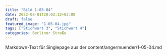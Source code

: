 ```yaml
---
title: "Bild 1-05-04"
date: 2022-08-01T20:03:12+02:00
draft: false
featured_image: "1-05-04.jpg"
tags: ["Stichwort 3", "Stichwort 4"]
categories: Berliner Straße
---
```



Markdown-Text für Singlepage aus der content/angermuender/1-05-04.md